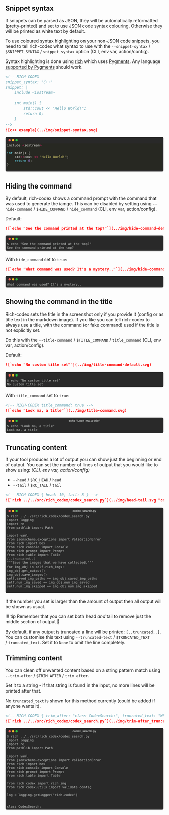 ## Snippet syntax

If snippets can be parsed as JSON, they will be automatically reformatted (pretty-printed) and set to use JSON code syntax colouring. Otherwise they will be printed as white text by default.

To use coloured syntax highlighting on your non-JSON code snippets, you need to tell rich-codex what syntax to use with the `--snippet-syntax` / `$SNIPPET_SYNTAX` / `snippet_syntax` option (CLI, env var, action/config).

Syntax highlighting is done using [rich](https://rich.readthedocs.io/en/latest/syntax.html) which uses [Pygments](https://pygments.org). Any language [supported by Pygments](https://pygments.org/languages/) should work.

<!-- prettier-ignore-start -->
```markdown
<!-- RICH-CODEX
snippet_syntax: "C++"
snippet: |
    include <iostream>

    int main() {
        std::cout << "Hello World!";
        return 0;
    }
-->
![c++ example](../img/snippet-syntax.svg)
```
![c++ example](../img/snippet-syntax.svg)
<!-- prettier-ignore-end -->

## Hiding the command

By default, rich-codex shows a command prompt with the command that was used to generate the iamge.
This can be disabled by setting using `--hide-command` / `$HIDE_COMMAND` / `hide_command` (CLI, env var, action/config).

<!-- prettier-ignore-start -->
Default:

```markdown
![`echo "See the command printed at the top?"`](../img/hide-command-default.svg)
```
![echo "See the command printed at the top?"](../img/hide-command-default.svg)

With `hide_command` set to `true`:

```markdown
![`echo "What command was used? It's a mystery.."`](../img/hide-command.svg)
```
![echo "What command was used? It's a mystery.."](../img/hide-command.svg)
<!-- prettier-ignore-end -->

## Showing the command in the title

Rich-codex sets the title in the screenshot only if you provide it (config or as title text in the markdown image).
If you like you can tell rich-codex to always use a title, with the command (or fake command) used if the title is not explicitly set.

Do this with the `--title-command` / `$TITLE_COMMAND` / `title_command` (CLI, env var, action/config).

<!-- prettier-ignore-start -->
Default:

```markdown
![`echo "No custom title set"`](../img/title-command-default.svg)
```
![echo "No custom title set"](../img/title-command-default.svg)

With `title_command` set to `true`:

```markdown
<!-- RICH-CODEX title_command: true -->
![`echo "Look ma, a title"`](../img/title-command.svg)
```
![echo "Look ma, a title"](../img/title-command.svg)
<!-- prettier-ignore-end -->

## Truncating content

If your tool produces a lot of output you can show just the beginning or end of output.
You can set the number of lines of output that you would like to show using: _(CLI, env var, action/config)_

- `--head` / `$RC_HEAD` / `head`
- `--tail` / `$RC_TAIL` / `tail`

<!-- prettier-ignore-start -->
```markdown
<!-- RICH-CODEX { head: 10, tail: 8 } -->
![`rich ../../src/rich_codex/codex_search.py`](../img/head-tail.svg "codex_search.py")
```
![rich ../../src/rich_codex/codex_search.py](../img/head-tail.svg "codex_search.py")

If the number you set is larger than the amount of output then all output will be shown as usual.

!!! tip
    Remember that you can set both head _and_ tail to remove just the middle section of output 🚀
<!-- prettier-ignore-end -->

By default, if any output is truncated a line will be printed: `[..truncated..]`.
You can customise this text using `--truncated-text` / `$TRUNCATED_TEXT` / `truncated_text`.
Set it to `None` to omit the line completely.

## Trimming content

You can clean off unwanted content based on a string pattern match using `--trim-after` / `$TRIM_AFTER` / `trim_after`.

Set it to a string - if that string is found in the input, no more lines will be printed after that.

No `truncated_text` is shown for this method currently (could be added if anyone wants it).

<!-- prettier-ignore-start -->
```markdown
<!-- RICH-CODEX { trim_after: "class CodexSearch:", truncated_text: "Where did the rest of the file go? 🕵️‍♀️" } -->
![`rich ../../src/rich_codex/codex_search.py`](../img/trim-after_truncated-text.svg "codex_search.py")
```
![rich ../../src/rich_codex/codex_search.py](../img/trim-after_truncated-text.svg "codex_search.py")
<!-- prettier-ignore-end -->
